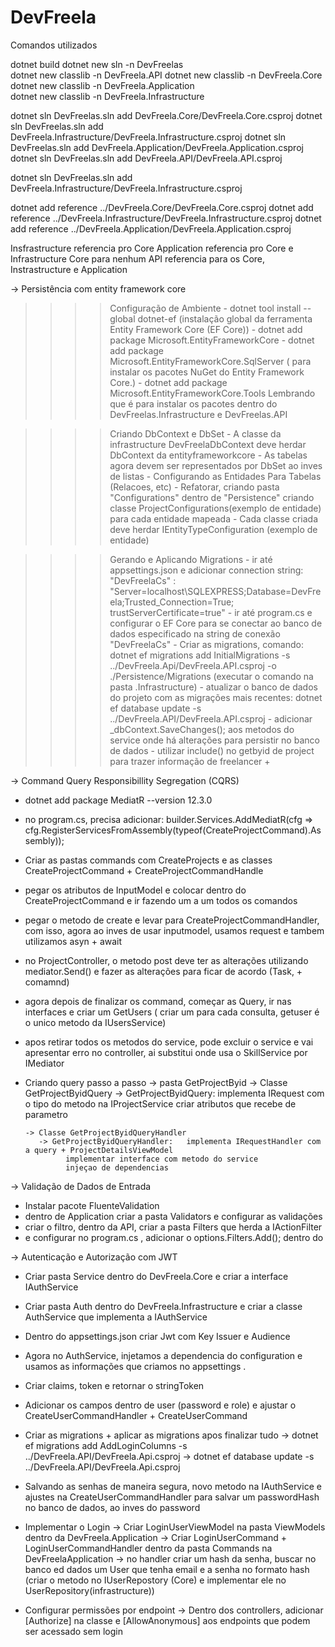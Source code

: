 # DevFreela
Comandos utilizados


dotnet build
dotnet new sln -n DevFreelas       
dotnet new classlib -n DevFreela.API
dotnet new classlib -n DevFreela.Core
dotnet new classlib -n DevFreela.Application     
dotnet new classlib -n DevFreela.Infrastructure

dotnet sln DevFreelas.sln add DevFreela.Core/DevFreela.Core.csproj
dotnet sln DevFreelas.sln add DevFreela.Infrastructure/DevFreela.Infrastructure.csproj
dotnet sln DevFreelas.sln add DevFreela.Application/DevFreela.Application.csproj
dotnet sln DevFreelas.sln add DevFreela.API/DevFreela.API.csproj



dotnet sln DevFreelas.sln add DevFreela.Infrastructure/DevFreela.Infrastructure.csproj




dotnet add reference ../DevFreela.Core/DevFreela.Core.csproj
dotnet add reference ../DevFreela.Infrastructure/DevFreela.Infrastructure.csproj
dotnet add reference ../DevFreela.Application/DevFreela.Application.csproj



Insfrastructure referencia pro Core
Application referencia pro Core e Infrastructure
Core para nenhum
API referencia para os Core, Instrastructure e Application


-> Persistência com entity framework core 
 >>>> Configuração de Ambiente
    - dotnet tool install --global dotnet-ef (instalação global da ferramenta Entity Framework Core (EF Core))
    - dotnet add package Microsoft.EntityFrameworkCore
    - dotnet add package Microsoft.EntityFrameworkCore.SqlServer ( para instalar os pacotes NuGet do Entity Framework Core.)
    - dotnet add package Microsoft.EntityFrameworkCore.Tools
    Lembrando que é para instalar os pacotes dentro do DevFreelas.Infrastructure e DevFreelas.API

 >>>> Criando DbContext e DbSet
    - A classe da infrastructure DevFreelaDbContext deve herdar DbContext da entityframeworkcore
    - As tabelas agora devem ser representados por DbSet ao inves de listas
    - Configurando as Entidades Para Tabelas (Relacoes, etc) 
    - Refatorar, criando pasta "Configurations" dentro de "Persistence" criando classe ProjectConfigurations(exemplo de entidade) para cada entidade mapeada
    - Cada classe criada deve herdar IEntityTypeConfiguration<Project> (exemplo de entidade) 
    
 >>>> Gerando e Aplicando Migrations 
    - ir até appsettings.json e adicionar connection string:  "DevFreelaCs" : "Server=localhost\\SQLEXPRESS;Database=DevFreela;Trusted_Connection=True; trustServerCertificate=true"
    - ir até program.cs e configurar o EF Core para se conectar ao banco de dados especificado na string de conexão "DevFreelaCs"
    - Criar as migrations, comando: dotnet ef migrations add InitialMigrations -s ../DevFreela.Api/DevFreela.API.csproj -o ./Persistence/Migrations (executar o comando na pasta .Infrastructure)
    - atualizar o banco de dados do projeto com as migrações mais recentes: dotnet ef database update -s ../DevFreela.API/DevFreela.API.csproj 
    - adicionar _dbContext.SaveChanges(); aos metodos do service onde há alterações para persistir no banco de dados
    - utilizar include() no getbyid de project para trazer informação de freelancer + 


-> Command Query Responsibillity Segregation (CQRS)
   - dotnet add package MediatR --version 12.3.0
   - no program.cs, precisa adicionar: builder.Services.AddMediatR(cfg => cfg.RegisterServicesFromAssembly(typeof(CreateProjectCommand).Assembly));
   - Criar as pastas commands com CreateProjects e as classes CreateProjectCommand + CreateProjectCommandHandle
   - pegar os atributos de InputModel e colocar dentro do CreateProjectCommand e ir fazendo um a um todos os comandos
   - pegar o metodo de create e levar para CreateProjectCommandHandler, com isso, agora ao inves de usar inputmodel, usamos request e tambem utilizamos asyn + await
   - no ProjectController, o metodo post deve ter as alterações utilizando mediator.Send() e fazer as alterações para ficar de acordo (Task<iaction>, + comamnd)
   - agora depois de finalizar os command, começar as Query, ir nas interfaces e criar um GetUsers ( criar um para cada consulta, getuser é o unico metodo da IUsersService)
   - apos retirar todos os metodos do service, pode excluir o service e vai apresentar erro no controller, ai substitui onde usa o SkillService  por IMediator
   - Criando query passo a passo
      -> pasta GetProjectByid
         -> Classe GetProjectByidQuery 
            -> GetProjectByidQuery: implementa IRequest com o tipo do metodo na IProjectService  criar atributos que recebe de parametro 

         -> Classe GetProjectByidQueryHandler
            -> GetProjectByidQueryHandler:   implementa IRequestHandler com a query + ProjectDetailsViewModel  
                  implementar interface com metodo do service
                  injeçao de dependencias


-> Validação de Dados de Entrada
   - Instalar pacote FluenteValidation
   - dentro de Application criar a pasta Validators e configurar as validações
   - criar o filtro, dentro da API, criar a pasta Filters que herda a IActionFilter 
   - e configurar no program.cs , adicionar o options.Filters.Add<ValidationsFilter>(); dentro do 


-> Autenticação e Autorização com JWT
   - Criar pasta Service dentro do DevFreela.Core e criar a interface IAuthService 
   - Criar pasta Auth dentro do DevFreela.Infrastructure e criar a classe AuthService que implementa a IAuthService
   - Dentro do appsettings.json criar Jwt com Key Issuer e Audience
   - Agora no AuthService, injetamos a dependencia do configuration e usamos as informações que criamos no appsettings . 
   - Criar claims, token e retornar o stringToken

   - Adicionar os campos dentro de user (password e role) e ajustar o CreateUserCommandHandler + CreateUserCommand
   - Criar as migrations + aplicar as migrations apos finalizar tudo
      -> dotnet ef migrations add AddLoginColumns -s ../DevFreela.API/DevFreela.Api.csproj
      -> dotnet ef database update  -s ../DevFreela.API/DevFreela.Api.csproj   
   - Salvando as senhas de maneira segura, novo metodo na IAuthService e ajustes na CreateUserCommandHandler para salvar um passwordHash no banco de dados, ao inves do password 

   - Implementar o Login
      -> Criar LoginUserViewModel na pasta ViewModels dentro da DevFreela.Application
      -> Criar LoginUserCommand + LoginUserCommandHandler dentro da pasta Commands na DevFreelaApplication
      -> no handler criar um hash da senha, buscar no banco ed dados um User que tenha email e a senha no formato hash (criar o metodo no IUserRepostory (Core) e implementar ele no UserRepository(infrastructure))

   - Configurar permissões por endpoint
      -> Dentro dos controllers, adicionar [Authorize] na classe e [AllowAnonymous] aos endpoints que podem ser acessado sem login

   

      

    

